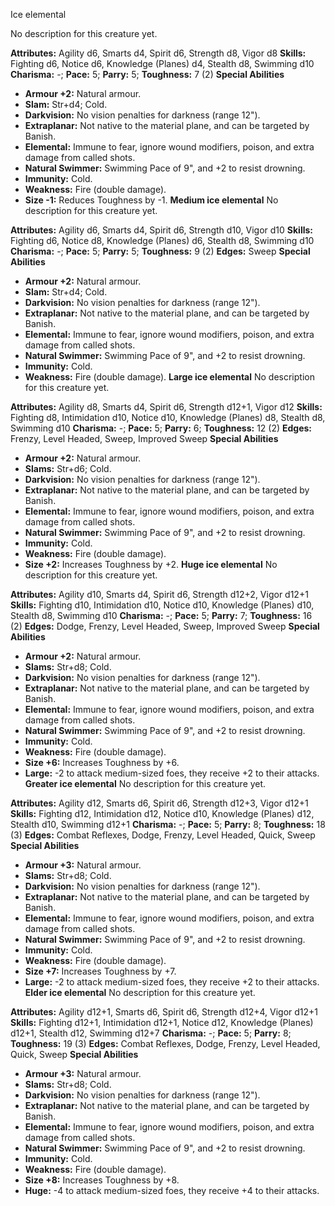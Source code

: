 Ice elemental

No description for this creature yet.

**Attributes:** Agility d6, Smarts d4, Spirit d6, Strength d8, Vigor d8
**Skills:** Fighting d6, Notice d6, Knowledge (Planes) d4, Stealth d8,
Swimming d10
**Charisma:** -; **Pace:** 5; **Parry:** 5; **Toughness:** 7 (2)
**Special Abilities**
- **Armour +2:** Natural armour.
- **Slam:** Str+d4; Cold.
- **Darkvision:** No vision penalties for darkness (range 12").
- **Extraplanar:** Not native to the material plane, and can be targeted
by Banish.
- **Elemental:** Immune to fear, ignore wound modifiers, poison, and
extra damage from called shots.
- **Natural Swimmer:** Swimming Pace of 9", and +2 to resist drowning.
- **Immunity:** Cold.
- **Weakness:** Fire (double damage).
- **Size -1:** Reduces Toughness by -1.
**Medium ice elemental**
No description for this creature yet.

**Attributes:** Agility d6, Smarts d4, Spirit d6, Strength d10, Vigor
d10
**Skills:** Fighting d6, Notice d8, Knowledge (Planes) d6, Stealth d8,
Swimming d10
**Charisma:** -; **Pace:** 5; **Parry:** 5; **Toughness:** 9 (2)
**Edges:** Sweep
**Special Abilities**
- **Armour +2:** Natural armour.
- **Slam:** Str+d4; Cold.
- **Darkvision:** No vision penalties for darkness (range 12").
- **Extraplanar:** Not native to the material plane, and can be targeted
by Banish.
- **Elemental:** Immune to fear, ignore wound modifiers, poison, and
extra damage from called shots.
- **Natural Swimmer:** Swimming Pace of 9", and +2 to resist drowning.
- **Immunity:** Cold.
- **Weakness:** Fire (double damage).
**Large ice elemental**
No description for this creature yet.

**Attributes:** Agility d8, Smarts d4, Spirit d6, Strength d12+1, Vigor
d12
**Skills:** Fighting d8, Intimidation d10, Notice d10, Knowledge
(Planes) d8, Stealth d8, Swimming d10
**Charisma:** -; **Pace:** 5; **Parry:** 6; **Toughness:** 12 (2)
**Edges:** Frenzy, Level Headed, Sweep, Improved Sweep
**Special Abilities**
- **Armour +2:** Natural armour.
- **Slams:** Str+d6; Cold.
- **Darkvision:** No vision penalties for darkness (range 12").
- **Extraplanar:** Not native to the material plane, and can be targeted
by Banish.
- **Elemental:** Immune to fear, ignore wound modifiers, poison, and
extra damage from called shots.
- **Natural Swimmer:** Swimming Pace of 9", and +2 to resist drowning.
- **Immunity:** Cold.
- **Weakness:** Fire (double damage).
- **Size +2:** Increases Toughness by +2.
**Huge ice elemental**
No description for this creature yet.

**Attributes:** Agility d10, Smarts d4, Spirit d6, Strength d12+2, Vigor
d12+1
**Skills:** Fighting d10, Intimidation d10, Notice d10, Knowledge
(Planes) d10, Stealth d8, Swimming d10
**Charisma:** -; **Pace:** 5; **Parry:** 7; **Toughness:** 16 (2)
**Edges:** Dodge, Frenzy, Level Headed, Sweep, Improved Sweep
**Special Abilities**
- **Armour +2:** Natural armour.
- **Slams:** Str+d8; Cold.
- **Darkvision:** No vision penalties for darkness (range 12").
- **Extraplanar:** Not native to the material plane, and can be targeted
by Banish.
- **Elemental:** Immune to fear, ignore wound modifiers, poison, and
extra damage from called shots.
- **Natural Swimmer:** Swimming Pace of 9", and +2 to resist drowning.
- **Immunity:** Cold.
- **Weakness:** Fire (double damage).
- **Size +6:** Increases Toughness by +6.
- **Large:** -2 to attack medium-sized foes, they receive +2 to their
attacks.
**Greater ice elemental**
No description for this creature yet.

**Attributes:** Agility d12, Smarts d6, Spirit d6, Strength d12+3, Vigor
d12+1
**Skills:** Fighting d12, Intimidation d12, Notice d10, Knowledge
(Planes) d12, Stealth d10, Swimming d12+1
**Charisma:** -; **Pace:** 5; **Parry:** 8; **Toughness:** 18 (3)
**Edges:** Combat Reflexes, Dodge, Frenzy, Level Headed, Quick, Sweep
**Special Abilities**
- **Armour +3:** Natural armour.
- **Slams:** Str+d8; Cold.
- **Darkvision:** No vision penalties for darkness (range 12").
- **Extraplanar:** Not native to the material plane, and can be targeted
by Banish.
- **Elemental:** Immune to fear, ignore wound modifiers, poison, and
extra damage from called shots.
- **Natural Swimmer:** Swimming Pace of 9", and +2 to resist drowning.
- **Immunity:** Cold.
- **Weakness:** Fire (double damage).
- **Size +7:** Increases Toughness by +7.
- **Large:** -2 to attack medium-sized foes, they receive +2 to their
attacks.
**Elder ice elemental**
No description for this creature yet.

**Attributes:** Agility d12+1, Smarts d6, Spirit d6, Strength d12+4,
Vigor d12+1
**Skills:** Fighting d12+1, Intimidation d12+1, Notice d12, Knowledge
(Planes) d12+1, Stealth d12, Swimming d12+7
**Charisma:** -; **Pace:** 5; **Parry:** 8; **Toughness:** 19 (3)
**Edges:** Combat Reflexes, Dodge, Frenzy, Level Headed, Quick, Sweep
**Special Abilities**
- **Armour +3:** Natural armour.
- **Slams:** Str+d8; Cold.
- **Darkvision:** No vision penalties for darkness (range 12").
- **Extraplanar:** Not native to the material plane, and can be targeted
by Banish.
- **Elemental:** Immune to fear, ignore wound modifiers, poison, and
extra damage from called shots.
- **Natural Swimmer:** Swimming Pace of 9", and +2 to resist drowning.
- **Immunity:** Cold.
- **Weakness:** Fire (double damage).
- **Size +8:** Increases Toughness by +8.
- **Huge:** -4 to attack medium-sized foes, they receive +4 to their
attacks.

